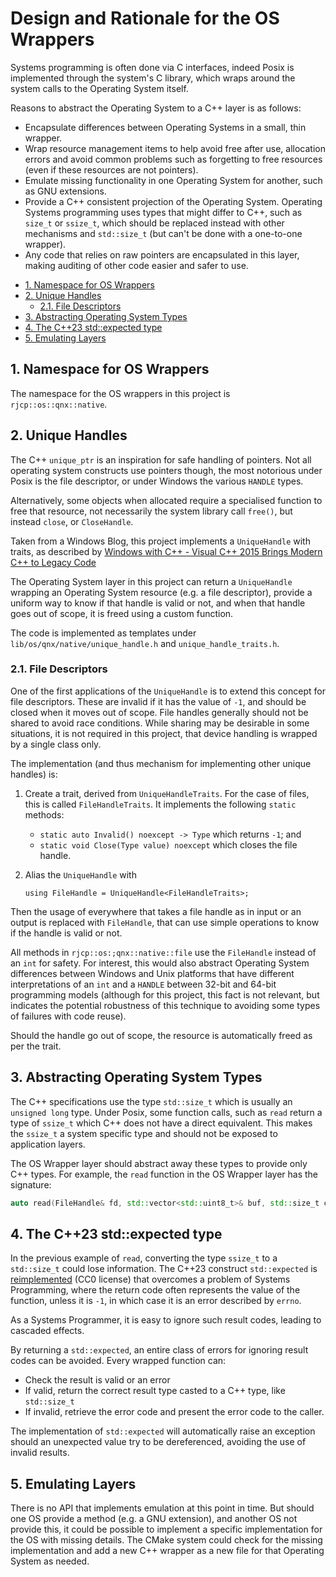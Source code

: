 # Design and Rationale for the OS Wrappers <!-- omit in toc -->

Systems programming is often done via C interfaces, indeed Posix is implemented
through the system's C library, which wraps around the system calls to the
Operating System itself.

Reasons to abstract the Operating System to a C++ layer is as follows:

* Encapsulate differences between Operating Systems in a small, thin wrapper.
* Wrap resource management items to help avoid free after use, allocation errors
  and avoid common problems such as forgetting to free resources (even if these
  resources are not pointers).
* Emulate missing functionality in one Operating System for another, such as GNU
  extensions.
* Provide a C++ consistent projection of the Operating System. Operating Systems
  programming uses types that might differ to C++, such as `size_t` or
  `ssize_t`, which should be replaced instead with other mechanisms and
  `std::size_t` (but can't be done with a one-to-one wrapper).
* Any code that relies on raw pointers are encapsulated in this layer, making
  auditing of other code easier and safer to use.

- [1. Namespace for OS Wrappers](#1-namespace-for-os-wrappers)
- [2. Unique Handles](#2-unique-handles)
  - [2.1. File Descriptors](#21-file-descriptors)
- [3. Abstracting Operating System Types](#3-abstracting-operating-system-types)
- [4. The C++23 std::expected type](#4-the-c23-stdexpected-type)
- [5. Emulating Layers](#5-emulating-layers)

## 1. Namespace for OS Wrappers

The namespace for the OS wrappers in this project is `rjcp::os::qnx::native`.

## 2. Unique Handles

The C++ `unique_ptr` is an inspiration for safe handling of pointers. Not all
operating system constructs use pointers though, the most notorious under Posix
is the file descriptor, or under Windows the various `HANDLE` types.

Alternatively, some objects when allocated require a specialised function to
free that resource, not necessarily the system library call `free()`, but
instead `close`, or `CloseHandle`.

Taken from a Windows Blog, this project implements a `UniqueHandle` with traits,
as described by [Windows with C++ - Visual C++ 2015 Brings Modern C++ to Legacy
Code](https://learn.microsoft.com/en-us/archive/msdn-magazine/2015/april/windows-with-c-visual-c-2015-brings-modern-c-to-legacy-code)

The Operating System layer in this project can return a `UniqueHandle` wrapping
an Operating System resource (e.g. a file descriptor), provide a uniform way to
know if that handle is valid or not, and when that handle goes out of scope, it
is freed using a custom function.

The code is implemented as templates under `lib/os/qnx/native/unique_handle.h`
and `unique_handle_traits.h`.

### 2.1. File Descriptors

One of the first applications of the `UniqueHandle` is to extend this concept
for file descriptors. These are invalid if it has the value of `-1`, and should
be closed when it moves out of scope. File handles generally should not be
shared to avoid race conditions. While sharing may be desirable in some
situations, it is not required in this project, that device handling is wrapped
by a single class only.

The implementation (and thus mechanism for implementing other unique handles)
is:

1. Create a trait, derived from `UniqueHandleTraits`. For the case of files,
   this is called `FileHandleTraits`. It implements the following `static`
   methods:

   * `static auto Invalid() noexcept -> Type` which returns `-1`; and
   * `static void Close(Type value) noexcept` which closes the file handle.

2. Alias the `UniqueHandle` with

   `using FileHandle = UniqueHandle<FileHandleTraits>;`

Then the usage of everywhere that takes a file handle as in input or an output
is replaced with `FileHandle`, that can use simple operations to know if the
handle is valid or not.

All methods in `rjcp::os:;qnx::native::file` use the `FileHandle` instead of an
`int` for safety. For interest, this would also abstract Operating System
differences between Windows and Unix platforms that have different
interpretations of an `int` and a `HANDLE` between 32-bit and 64-bit programming
models (although for this project, this fact is not relevant, but indicates the
potential robustness of this technique to avoiding some types of failures with
code reuse).

Should the handle go out of scope, the resource is automatically freed as per
the trait.

## 3. Abstracting Operating System Types

The C++ specifications use the type `std::size_t` which is usually an `unsigned
long` type. Under Posix, some function calls, such as `read` return a type of
`ssize_t` which C++ does not have a direct equivalent. This makes the `ssize_t`
a system specific type and should not be exposed to application layers.

The OS Wrapper layer should abstract away these types to provide only C++ types.
For example, the `read` function in the OS Wrapper layer has the signature:

```c++
auto read(FileHandle& fd, std::vector<std::uint8_t>& buf, std::size_t count) noexcept -> expected<std::size_t>;
```

## 4. The C++23 std::expected type

In the previous example of `read`, converting the type `ssize_t` to a
`std::size_t` could lose information. The C++23 construct `std::expected` is
[reimplemented](https://github.com/TartanLlama/expected/blob/96d547c03d2feab8db64c53c3744a9b4a7c8f2c5/include/tl/expected.hpp)
(CC0 license) that overcomes a problem of Systems Programming, where the return
code often represents the value of the function, unless it is `-1`, in which
case it is an error described by `errno`.

As a Systems Programmer, it is easy to ignore such result codes, leading to
cascaded effects.

By returning a `std::expected`, an entire class of errors for ignoring result
codes can be avoided. Every wrapped function can:

* Check the result is valid or an error
* If valid, return the correct result type casted to a C++ type, like
  `std::size_t`
* If invalid, retrieve the error code and present the error code to the caller.

The implementation of `std::expected` will automatically raise an exception
should an unexpected value try to be dereferenced, avoiding the use of invalid
results.

## 5. Emulating Layers

There is no API that implements emulation at this point in time. But should one
OS provide a method (e.g. a GNU extension), and another OS not provide this, it
could be possible to implement a specific implementation for the OS with missing
details. The CMake system could check for the missing implementation and add a
new C++ wrapper as a new file for that Operating System as needed.

